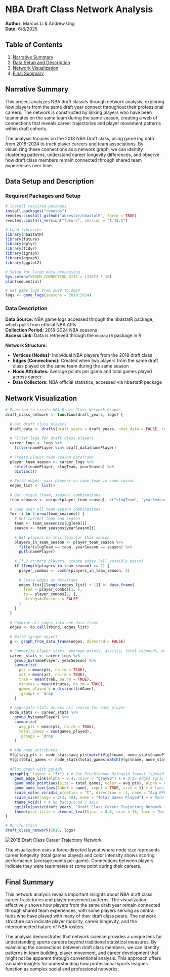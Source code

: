# NBA Draft Class Network Analysis

**Author:** Marcus Li & Andrew Ung  
**Date:** 6/6/2025

## Table of Contents
1. [Narrative Summary](#narrative-summary)
2. [Data Setup and Description](#data-setup-and-description)
3. [Network Visualization](#network-visualization)
4. [Final Summary](#final-summary)

## Narrative Summary

This project analyzes NBA draft classes through network analysis, exploring how players from the same draft year connect throughout their professional careers. The network is constructed by linking players who have been teammates on the same team during the same season, creating a web of connections that reveals career trajectories and player movement patterns within draft cohorts.

The analysis focuses on the 2018 NBA Draft class, using game log data from 2018-2024 to track player careers and team associations. By visualizing these connections as a network graph, we can identify clustering patterns, understand career longevity differences, and observe how draft class members remain connected through shared team experiences over time.

## Data Setup and Description

### Required Packages and Setup
```r
# Install required packages
install.packages("remotes")
remotes::install_github("abresler/nbastatR", force = TRUE)
remotes::install_version("future", version = "1.15.1")

# Load libraries
library(nbastatR)
library(future)
library(dplyr)
library(tidyr)
library(igraph)
library(ggraph)
library(ggplot2)

# Setup for large data processing
Sys.setenv(VROOM_CONNECTION_SIZE = 131072 * 10)
plan(sequential)

# Get game logs from 2018 to 2024 
logs <- game_logs(seasons = 2018:2024)
```

### Data Description
**Data Source:** NBA game logs accessed through the nbastatR package, which pulls from official NBA APIs  
**Collection Period:** 2018-2024 NBA seasons  
**Access Link:** Data is retrieved through the `nbastatR` package in R

**Network Structure:**
- **Vertices (Nodes):** Individual NBA players from the 2018 draft class
- **Edges (Connections):** Created when two players from the same draft class played on the same team during the same season
- **Node Attributes:** Average points per game and total games played across career
- **Data Collectors:** NBA official statistics, accessed via nbastatR package

## Network Visualization

```r
# Function to create NBA Draft Class Network Graphs
draft_class_network <- function(draft_years, logs) {
  
  # Get draft class players
  draft_data <- drafts(draft_years = draft_years, nest_data = FALSE, return_message = TRUE)
  
  # Filter logs for draft class players
  career_logs <- logs %>%
    filter(namePlayer %in% draft_data$namePlayer)
  
  # Create player-team-season dataframe
  player_team_season <- career_logs %>%
    select(namePlayer, slugTeam, yearSeason) %>%
    distinct()
  
  # Build edges, pair players on same team in same season
  edges_list <- list()
  
  # Get unique (team, season) combinations
  team_seasons <- unique(player_team_season[, c("slugTeam", "yearSeason")])
  
  # Loop over all team-season combinations
  for (i in 1:nrow(team_seasons)) {
    # Get current team and season
    team <- team_seasons$slugTeam[i]
    season <- team_seasons$yearSeason[i]
    
    # Get players on this team for this season
    players_in_team_season <- player_team_season %>%
      filter(slugTeam == team, yearSeason == season) %>%
      pull(namePlayer)
    
    # If 2 or more players, create edges (all possible pairs)
    if (length(players_in_team_season) >= 2) {
      player_combos <- combn(players_in_team_season, 2)
      
      # Store edges as dataframe
      edges_list[[length(edges_list) + 1]] <- data.frame(
        from = player_combos[1, ],
        to = player_combos[2, ],
        stringsAsFactors = FALSE
      )
    }
  }
  
  # Combine all edges into one data frame
  edges <- do.call(rbind, edges_list)
  
  # Build igraph object
  g <- graph_from_data_frame(edges, directed = FALSE)
  
  # Summarize player stats, average points, assists, total rebounds, minutes and games played
  career_stats <- career_logs %>%
    group_by(namePlayer, yearSeason) %>%
    summarize(
      pts = mean(pts, na.rm = TRUE),
      ast = mean(ast, na.rm = TRUE),
      treb = mean(treb, na.rm = TRUE),
      minutes = mean(minutes, na.rm = TRUE),
      games_played = n_distinct(idGame),
      .groups = 'drop'
    )
  
  # Aggregate stats across all season for each player
  node_stats <- career_stats %>%
    group_by(namePlayer) %>%
    summarize(
      avg_pts = mean(pts, na.rm = TRUE),
      total_games = sum(games_played),
      .groups = 'drop'
    )
  
  # Add node attributes
  V(g)$avg_pts <- node_stats$avg_pts[match(V(g)$name, node_stats$namePlayer)] # avg_pts = average points per game across career
  V(g)$total_games <- node_stats$total_games[match(V(g)$name, node_stats$namePlayer)] # total_games = total games played across career
  
  #Plot graph with ggraph
  ggraph(g, layout = "fr") + # Use Fruchterman-Reingold layout (spread out nicely)
    geom_edge_link(alpha = 0.4, color = "gray80") + # Draw edges (gray lines, semi-transparent)
    geom_node_point(aes(size = total_games, color = avg_pts), alpha = 0.9) + # Draw nodes (size = games played, color = avg pts)
    geom_node_text(aes(label = name), repel = TRUE, size = 3) + # Label nodes (with repel to avoid overlapping text!)
    scale_color_viridis_c(option = "C", direction = -1, name = "Avg PPG") + # Color scale = viridis color palette (C), reversed
    scale_size(range = c(3, 10), name = "Total Games Played") + # Node size scale
    theme_void() + # No background / axis
    ggtitle(paste(draft_years, "Draft Class Career Trajectory Network (Spread and Readable)")) + # Title of the plot
    theme(plot.title = element_text(hjust = 0.5, size = 16, face = "bold")) # Title formatting (centered, bold)
}

# Run function
draft_class_network(2018, logs)
```

![2018 Draft Class Career Trajectory Network](https://github.com/user-attachments/assets/3ab99460-dd00-41e4-bb09-861082d2bb19)

The visualization uses a force-directed layout where node size represents career longevity (total games played) and color intensity shows scoring performance (average points per game). Connections between players indicate they were teammates at some point during their careers.

## Final Summary

This network analysis reveals important insights about NBA draft class career trajectories and player movement patterns. The visualization effectively shows how players from the same draft year remain connected through shared team experiences, with some players serving as central hubs who have played with many of their draft class peers. The network structure can indicate player mobility, career longevity, and the interconnected nature of NBA rosters.

The analysis demonstrates that network science provides a unique lens for understanding sports careers beyond traditional statistical measures. By examining the connections between draft class members, we can identify patterns in team building, player movement, and career development that might not be apparent through conventional analysis. This approach offers valuable insights for understanding how professional sports leagues function as complex social and professional networks.
